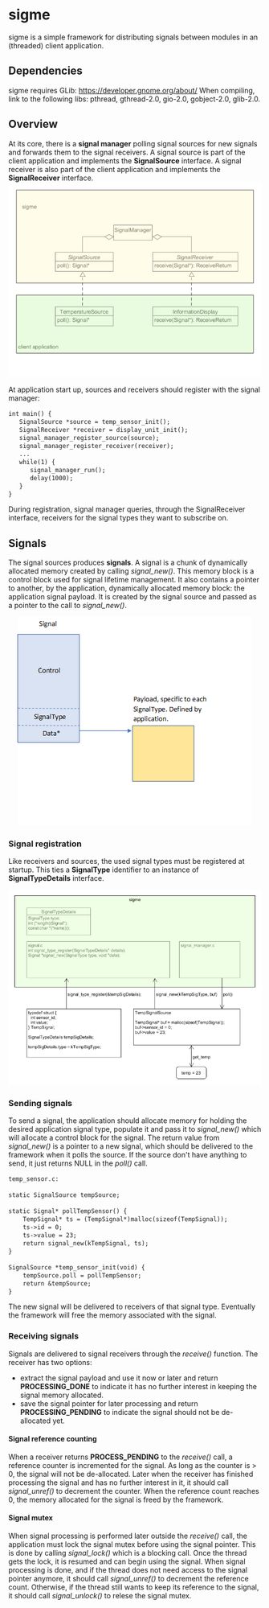 # sigme
sigme is a simple framework for distributing signals between modules in an (threaded) client application. 

## Dependencies
sigme requires GLib: https://developer.gnome.org/about/
When compiling, link to the following libs: pthread, gthread-2.0, gio-2.0, gobject-2.0, glib-2.0.

## Overview
At its core, there is a **signal manager** polling signal sources for new signals and forwards them to the signal receivers. A signal source is part of the client application and implements the **SignalSource** interface. A signal receiver is also part of the client application and implements the **SignalReceiver** interface. 
![overview](/doc/overview.png)

At application start up, sources and receivers should register with the signal manager:
```
int main() {
   SignalSource *source = temp_sensor_init();
   SignalReceiver *receiver = display_unit_init();
   signal_manager_register_source(source);
   signal_manager_register_receiver(receiver);
   ...
   while(1) {
      signal_manager_run();
      delay(1000);
   }
}
```
During registration, signal manager queries, through the SignalReceiver interface, receivers for the signal types they want to subscribe on.
## Signals
The signal sources produces **signals**. A signal is a chunk of dynamically allocated memory created by calling *signal_new()*. This memory block is a control block used for signal lifetime management. It also contains a pointer to another, by the application, dynamically allocated memory block: the application signal payload. It is created by the signal source and passed as a pointer to the call to *signal_new()*.

<p align="center">
  <img src="/doc/signal2.png">
</p>

### Signal registration
Like receivers and sources, the used signal types must be registered at startup. This ties a **SignalType** identifier to an instance of **SignalTypeDetails** interface.

![signal_registration](/doc/signal_registration2.png)


### Sending signals
To send a signal, the application should allocate memory for holding the desired application signal type, populate it and pass it to *signal_new()* which will allocate a control block for the signal. The return value from *signal_new()* is a pointer to a new signal, which should be delivered to the framework when it polls the source. If the source don't have anything to send, it just returns NULL in the *poll()* call.
```
temp_sensor.c:

static SignalSource tempSource;

static Signal* pollTempSensor() {
    TempSignal* ts = (TempSignal*)malloc(sizeof(TempSignal));
    ts->id = 0;
    ts->value = 23;
    return signal_new(kTempSignal, ts);
}

SignalSource *temp_sensor_init(void) {
    tempSource.poll = pollTempSensor;
    return &tempSource;
}
```
The new signal will be delivered to receivers of that signal type. Eventually the framework will free the memory associated with the signal. 

### Receiving signals
Signals are delivered to signal receivers through the *receive()* function. The receiver has two options:
 - extract the signal payload and use it now or later and return **PROCESSING_DONE** to indicate it has no further interest in keeping the signal memory allocated.
 - save the signal pointer for later processing and return **PROCESSING_PENDING** to indicate the signal should not be de-allocated yet.

#### Signal reference counting
When a receiver returns **PROCESS_PENDING** to the *receive()* call, a reference counter is incremented for the signal. As long as the counter is > 0, the signal will not be de-allocated. Later when the receiver has finished processing the signal and has no further interest in it, it should call *signal_unref()* to decrement the counter. When the reference count reaches 0, the memory allocated for the signal is freed by the framework.

#### Signal mutex
When signal processing is performed later outside the *receive()* call, the application must lock the signal mutex before using the signal pointer. This is done by calling *signal_lock()* which is a blocking call. Once the thread gets the lock, it is resumed and can begin using the signal. When signal processing is done, and if the thread does not need access to the signal pointer anymore, it should call *signal_unref()* to decrement the reference count. Otherwise, if the thread still wants to keep its reference to the signal, it should call *signal_unlock()* to relese the signal mutex. 


